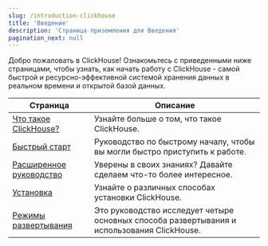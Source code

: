 ```yaml
---
slug: /introduction-clickhouse
title: 'Введение'
description: 'Страница приземления для Введения'
pagination_next: null
---
```


Добро пожаловать в ClickHouse! Ознакомьтесь с приведенными ниже страницами, чтобы узнать, как начать работу с ClickHouse - самой быстрой и ресурсно-эффективной системой хранения данных в реальном времени и открытой базой данных.

| Страница                                   | Описание                                                         |
|--------------------------------------------|------------------------------------------------------------------|
| [Что такое ClickHouse?](about-us/intro.mdx) | Узнайте больше о том, что такое ClickHouse.                      |
| [Быстрый старт](quick-start.mdx)           | Руководство по быстрому началу, чтобы вы могли быстро приступить к работе. |
| [Расширенное руководство](tutorial.md)     | Уверены в своих знаниях? Давайте сделаем что-то более интересное. |
| [Установка](getting-started/install.md)     | Узнайте о различных способах установки ClickHouse.                |
| [Режимы развертывания](deployment-modes.md) | Это руководство исследует четыре основных способа развертывания и использования ClickHouse. |
